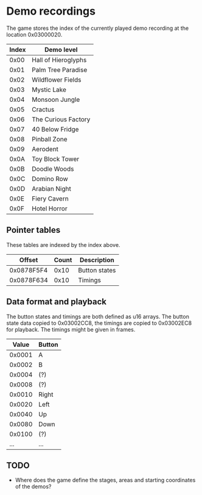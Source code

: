# Demo recordings

The game stores the index of the currently played demo recording at the location 0x03000020.

| Index | Demo level
| ----- | ----------
| 0x00  | Hall of Hieroglyphs
| 0x01  | Palm Tree Paradise
| 0x02  | Wildflower Fields
| 0x03  | Mystic Lake
| 0x04  | Monsoon Jungle
| 0x05  | Cractus
| 0x06  | The Curious Factory
| 0x07  | 40 Below Fridge
| 0x08  | Pinball Zone
| 0x09  | Aerodent
| 0x0A  | Toy Block Tower
| 0x0B  | Doodle Woods
| 0x0C  | Domino Row
| 0x0D  | Arabian Night
| 0x0E  | Fiery Cavern
| 0x0F  | Hotel Horror

## Pointer tables

These tables are indexed by the index above.

| Offset     | Count  | Description
| ---------- | ------ | -----------
| 0x0878F5F4 | 0x10   | Button states
| 0x0878F634 | 0x10   | Timings

## Data format and playback

The button states and timings are both defined as u16 arrays. The button state data copied to 0x03002CC8, the timings are copied to 0x03002EC8 for playback. The timings might be given in frames.

| Value  | Button
| -------| ------
| 0x0001 | A
| 0x0002 | B
| 0x0004 | (?)
| 0x0008 | (?)
| 0x0010 | Right
| 0x0020 | Left
| 0x0040 | Up
| 0x0080 | Down
| 0x0100 | (?)
| ...    | ...

## TODO
- Where does the game define the stages, areas and starting coordinates of the demos?
